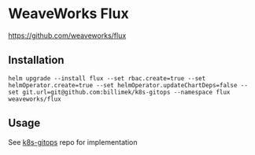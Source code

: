 # WeaveWorks Flux

https://github.com/weaveworks/flux

## Installation

```shell
helm upgrade --install flux --set rbac.create=true --set helmOperator.create=true --set helmOperator.updateChartDeps=false --set git.url=git@github.com:billimek/k8s-gitops --namespace flux weaveworks/flux
```

## Usage

See [k8s-gitops](https://github.com/billimek/k8s-gitops) repo for implementation